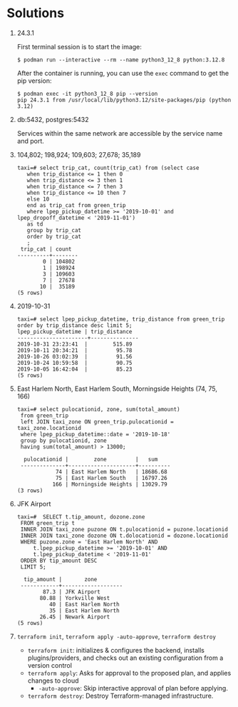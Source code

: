 # Solutions

1. 24.3.1

   First terminal session is to start the image:

   ```console
   $ podman run --interactive --rm --name python3_12_8 python:3.12.8
   ```

   After the container is running, you can use the `exec` command to get the pip version:

   ```console
   $ podman exec -it python3_12_8 pip --version
   pip 24.3.1 from /usr/local/lib/python3.12/site-packages/pip (python 3.12)
   ```

2. db:5432, postgres:5432

   Services within the same network are accessible by the service name and port.

3. 104,802; 198,924; 109,603; 27,678; 35,189

   ```psql
   taxi=# select trip_cat, count(trip_cat) from (select case
      when trip_distance <= 1 then 0
      when trip_distance <= 3 then 1
      when trip_distance <= 7 then 3
      when trip_distance <= 10 then 7
      else 10
      end as trip_cat from green_trip 
      where lpep_pickup_datetime >= '2019-10-01' and lpep_dropoff_datetime < '2019-11-01')
      as td
      group by trip_cat
      order by trip_cat
      ;
    trip_cat | count
   ----------+--------
           0 | 104802
           1 | 198924
           3 | 109603
           7 |  27678
          10 |  35189
   (5 rows)
   ```

4. 2019-10-31

   ```psql
   taxi=# select lpep_pickup_datetime, trip_distance from green_trip order by trip_distance desc limit 5;
   lpep_pickup_datetime | trip_distance
   ----------------------+---------------
   2019-10-31 23:23:41  |        515.89
   2019-10-11 20:34:21  |         95.78
   2019-10-26 03:02:39  |         91.56
   2019-10-24 10:59:58  |         90.75
   2019-10-05 16:42:04  |         85.23
   (5 rows)
   ```

5. East Harlem North, East Harlem South, Morningside Heights (74, 75, 166)

   ```psql
   taxi=# select pulocationid, zone, sum(total_amount) 
    from green_trip 
    left JOIN taxi_zone ON green_trip.pulocationid = taxi_zone.locationid
    where lpep_pickup_datetime::date = '2019-10-18' 
    group by pulocationid, zone
    having sum(total_amount) > 13000;

     pulocationid |        zone         |   sum    
    --------------+---------------------+----------
               74 | East Harlem North   | 18686.68
               75 | East Harlem South   | 16797.26
              166 | Morningside Heights | 13029.79
   (3 rows)
   ```

6. JFK Airport

   ```psql
   taxi=#  SELECT t.tip_amount, dozone.zone
    FROM green_trip t
    INNER JOIN taxi_zone puzone ON t.pulocationid = puzone.locationid
    INNER JOIN taxi_zone dozone ON t.dolocationid = dozone.locationid
    WHERE puzone.zone = 'East Harlem North' AND
        t.lpep_pickup_datetime >= '2019-10-01' AND
        t.lpep_pickup_datetime < '2019-11-01'
    ORDER BY tip_amount DESC
    LIMIT 5;

     tip_amount |       zone        
    ------------+-------------------
           87.3 | JFK Airport
          80.88 | Yorkville West
             40 | East Harlem North
             35 | East Harlem North
          26.45 | Newark Airport
   (5 rows)
   ```

7. `terraform init`, `terraform apply -auto-approve`, `terraform destroy`

   - `terraform init`: initializes & configures the backend, installs plugins/providers, and checks out an existing configuration from a version control
   - `terraform apply`: Asks for approval to the proposed plan, and applies changes to cloud
     - `-auto-approve`: Skip interactive approval of plan before applying.
   - `terraform destroy`: Destroy Terraform-managed infrastructure.
